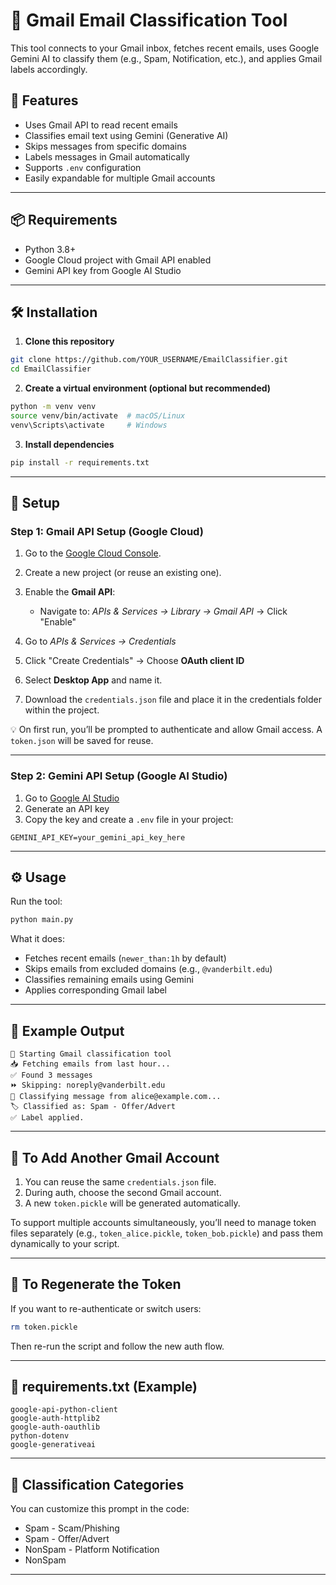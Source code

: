 # 📧 Gmail Email Classification Tool

This tool connects to your Gmail inbox, fetches recent emails, uses Google Gemini AI to classify them (e.g., Spam, Notification, etc.), and applies Gmail labels accordingly.

## 🚀 Features

- Uses Gmail API to read recent emails
- Classifies email text using Gemini (Generative AI)
- Skips messages from specific domains
- Labels messages in Gmail automatically
- Supports `.env` configuration
- Easily expandable for multiple Gmail accounts

---

## 📦 Requirements

- Python 3.8+
- Google Cloud project with Gmail API enabled
- Gemini API key from Google AI Studio

---

## 🛠️ Installation

1. **Clone this repository**

```bash
git clone https://github.com/YOUR_USERNAME/EmailClassifier.git
cd EmailClassifier
````

2. **Create a virtual environment (optional but recommended)**

```bash
python -m venv venv
source venv/bin/activate  # macOS/Linux
venv\Scripts\activate     # Windows
```

3. **Install dependencies**

```bash
pip install -r requirements.txt
```

---

## 🔐 Setup

### Step 1: Gmail API Setup (Google Cloud)

1. Go to the [Google Cloud Console](https://console.cloud.google.com/).
2. Create a new project (or reuse an existing one).
3. Enable the **Gmail API**:

   * Navigate to: *APIs & Services → Library → Gmail API* → Click "Enable"
4. Go to *APIs & Services → Credentials*
5. Click "Create Credentials" → Choose **OAuth client ID**
6. Select **Desktop App** and name it.
7. Download the `credentials.json` file and place it in the credentials folder within the project.

💡 On first run, you’ll be prompted to authenticate and allow Gmail access. A `token.json` will be saved for reuse.

---

### Step 2: Gemini API Setup (Google AI Studio)

1. Go to [Google AI Studio](https://makersuite.google.com/app/apikey)
2. Generate an API key
3. Copy the key and create a `.env` file in your project:

```env
GEMINI_API_KEY=your_gemini_api_key_here
```

---

## ⚙️ Usage

Run the tool:

```bash
python main.py
```

What it does:

* Fetches recent emails (`newer_than:1h` by default)
* Skips emails from excluded domains (e.g., `@vanderbilt.edu`)
* Classifies remaining emails using Gemini
* Applies corresponding Gmail label

---

## 🧪 Example Output

```
🔧 Starting Gmail classification tool
📥 Fetching emails from last hour...
✅ Found 3 messages
⏩ Skipping: noreply@vanderbilt.edu
🧠 Classifying message from alice@example.com...
🏷️ Classified as: Spam - Offer/Advert
✅ Label applied.
```

---

## 🔁 To Add Another Gmail Account

1. You can reuse the same `credentials.json` file.
2. During auth, choose the second Gmail account.
3. A new `token.pickle` will be generated automatically.

To support multiple accounts simultaneously, you’ll need to manage token files separately (e.g., `token_alice.pickle`, `token_bob.pickle`) and pass them dynamically to your script.

---

## 🧹 To Regenerate the Token

If you want to re-authenticate or switch users:

```bash
rm token.pickle
```

Then re-run the script and follow the new auth flow.

---

## 📄 requirements.txt (Example)

```
google-api-python-client
google-auth-httplib2
google-auth-oauthlib
python-dotenv
google-generativeai
```

---

## 🧠 Classification Categories

You can customize this prompt in the code:

* Spam - Scam/Phishing
* Spam - Offer/Advert
* NonSpam - Platform Notification
* NonSpam

---
